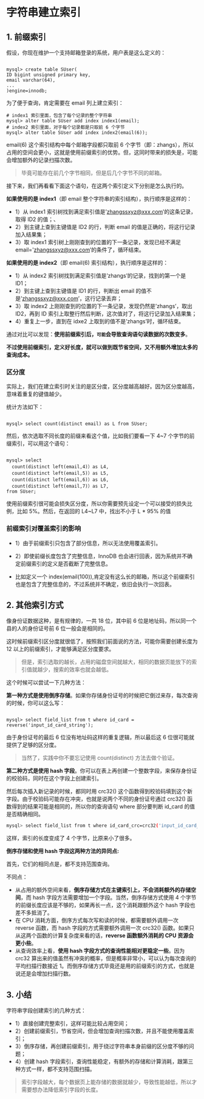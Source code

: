 # 字符串建立索引

## 1. 前缀索引

假设，你现在维护一个支持邮箱登录的系统，用户表是这么定义的：

```mysql

mysql> create table SUser(
ID bigint unsigned primary key,
email varchar(64), 
... 
)engine=innodb; 
```



为了便于查询，肯定需要在 email 列上建立索引：

```mysql
# index1 索引里面，包含了每个记录的整个字符串
mysql> alter table SUser add index index1(email);
# index2 索引里面，对于每个记录都是只取前 6 个字节
mysql> alter table SUser add index index2(email(6));
```



email(6) 这个索引结构中每个邮箱字段都只取前 6 个字节（即：zhangs），所以占用的空间会更小，这就是使用前缀索引的优势。但，这同时带来的损失是，可能会增加额外的记录扫描次数。

> 毕竟可能存在前几个字节相同，但是后几个字节不同的邮箱。

接下来，我们再看看下面这个语句，在这两个索引定义下分别是怎么执行的。



**如果使用的是 index1**（即 email 整个字符串的索引结构），执行顺序是这样的：

* 1）从 index1 索引树找到满足索引值是’zhangssxyz@xxx.com’的这条记录，取得 ID2 的值；、
* 2）到主键上查到主键值是 ID2 的行，判断 email 的值是正确的，将这行记录加入结果集；
* 3）取 index1 索引树上刚刚查到的位置的下一条记录，发现已经不满足 email='zhangssxyz@xxx.com’的条件了，循环结束。



**如果使用的是 index2**（即 email(6) 索引结构），执行顺序是这样的：

* 1）从 index2 索引树找到满足索引值是’zhangs’的记录，找到的第一个是 ID1；
* 2）到主键上查到主键值是 ID1 的行，判断出 email 的值不是’zhangssxyz@xxx.com’，这行记录丢弃；
* 3）取 index2 上刚刚查到的位置的下一条记录，发现仍然是’zhangs’，取出 ID2，再到 ID 索引上取整行然后判断，这次值对了，将这行记录加入结果集；
* 4）重复上一步，直到在 idxe2 上取到的值不是’zhangs’时，循环结束。

通过对比可以发现：**使用前缀索引后，`可能`会导致查询语句读数据的次数变多**。

**不过使用前缀索引，定义好长度，就可以做到既节省空间，又不用额外增加太多的查询成本。**



### 区分度

实际上，我们在建立索引时关注的是区分度，区分度越高越好。因为区分度越高，意味着重复的键值越少。

统计方法如下：

```mysql

mysql> select count(distinct email) as L from SUser;
```

然后，依次选取不同长度的前缀来看这个值，比如我们要看一下 4~7 个字节的前缀索引，可以用这个语句：

```mysql

mysql> select 
  count(distinct left(email,4)）as L4,
  count(distinct left(email,5)）as L5,
  count(distinct left(email,6)）as L6,
  count(distinct left(email,7)）as L7,
from SUser;
```

使用前缀索引很可能会损失区分度，所以你需要预先设定一个可以接受的损失比例，比如 5%。然后，在返回的 L4~L7 中，找出不小于 L * 95% 的值



### 前缀索引对覆盖索引的影响

* 1）由于前缀索引只包含了部分信息，所以无法使用覆盖索引。

* 2）即使前缀长度包含了完整信息，InnoDB 也会进行回表，因为系统并不确定前缀索引的定义是否截断了完整信息。
* 比如定义一个 index(email(100)),肯定没有这么长的邮箱，所以这个前缀索引也是包含了完整信息的，不过系统并不确定，依旧会执行一次回表。



## 2. 其他索引方式

像身份证数据这种，是有规律的，一共 18 位，其中前 6 位是地址码，所以同一个县的人的身份证号前 6 位一般会是相同的。

这时候前缀索引区分度就很低了，按照我们前面说的方法，可能你需要创建长度为 12 以上的前缀索引，才能够满足区分度要求。

> 但是，索引选取的越长，占用的磁盘空间就越大，相同的数据页能放下的索引值就越少，搜索的效率也就会越低。

这个时候可以尝试一下几种方法：

**第一种方式是使用倒序存储**。如果你存储身份证号的时候把它倒过来存，每次查询的时候，你可以这么写：

```mysql

mysql> select field_list from t where id_card = reverse('input_id_card_string');
```

由于身份证号的最后 6 位没有地址码这样的重复逻辑，所以最后这 6 位很可能就提供了足够的区分度。

> 当然了，实践中你不要忘记使用 count(distinct) 方法去做个验证。



**第二种方式是使用 hash 字段**。你可以在表上再创建一个整数字段，来保存身份证的校验码，同时在这个字段上创建索引。

然后每次插入新记录的时候，都同时用 crc32() 这个函数得到校验码填到这个新字段。由于校验码可能存在冲突，也就是说两个不同的身份证号通过 crc32() 函数得到的结果可能是相同的，所以你的查询语句 where 部分要判断 id_card 的值是否精确相同。

```sh
mysql> select field_list from t where id_card_crc=crc32('input_id_card_string') and id_card='input_id_card_string'
```

这样，索引的长度变成了 4 个字节，比原来小了很多。



**倒序存储和使用 hash 字段这两种方法的异同点:**

首先，它们的相同点是，都不支持范围查询。

不同点：

* 从占用的额外空间来看，**倒序存储方式在主键索引上，不会消耗额外的存储空间**，而 hash 字段方法需要增加一个字段。当然，倒序存储方式使用 4 个字节的前缀长度应该是不够的，如果再长一点，这个消耗跟额外这个 hash 字段也差不多抵消了。
* 在 CPU 消耗方面，倒序方式每次写和读的时候，都需要额外调用一次 reverse 函数，而 hash 字段的方式需要额外调用一次 crc32() 函数。如果只从这两个函数的计算复杂度来看的话，**reverse 函数额外消耗的 CPU 资源会更小些**。
* 从查询效率上看，**使用 hash 字段方式的查询性能相对更稳定一些**。因为 crc32 算出来的值虽然有冲突的概率，但是概率非常小，可以认为每次查询的平均扫描行数接近 1。而倒序存储方式毕竟还是用的前缀索引的方式，也就是说还是会增加扫描行数。



## 3. 小结

字符串字段创建索引的几种方式：

* 1）直接创建完整索引，这样可能比较占用空间；
* 2）创建前缀索引，节省空间，但会增加查询扫描次数，并且不能使用覆盖索引；
* 3）倒序存储，再创建前缀索引，用于绕过字符串本身前缀的区分度不够的问题；
* 4）创建 hash 字段索引，查询性能稳定，有额外的存储和计算消耗，跟第三种方式一样，都不支持范围扫描。

> 索引字段越大，每个数据页上能存储的数据就越少，导致性能越低，所以才需要想办法降低索引字段的长度。